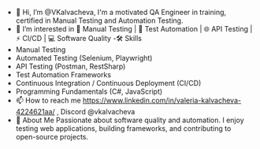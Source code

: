 - 👋 Hi, I’m @VKalvacheva,
    I'm a motivated QA Engineer in training, certified in Manual Testing and Automation Testing. 
- 👀 I’m interested in 🧪 Manual Testing | 🤖 Test Automation | 🌐 API Testing | ⚡ CI/CD | 💻 Software Quality 
-🛠️ Skills
- Manual Testing  
- Automated Testing (Selenium, Playwright)  
- API Testing (Postman, RestSharp)  
- Test Automation Frameworks  
- Continuous Integration / Continuous Deployment (CI/CD)  
- Programming Fundamentals (C#, JavaScript)
- 📫 How to reach me https://www.linkedin.com/in/valeria-kalvacheva-4224621aa/ , Discord @vkalvacheva
- 📌 About Me
Passionate about software quality and automation. I enjoy testing web applications, building frameworks, and contributing to open-source projects.

<!---
VKalvacheva/VKalvacheva is a ✨ special ✨ repository because its `README.md` (this file) appears on your GitHub profile.
You can click the Preview link to take a look at your changes.
--->
